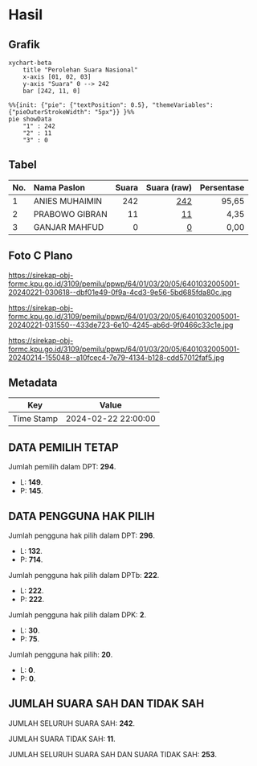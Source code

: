 # Hasil

## Grafik

```mermaid
xychart-beta
    title "Perolehan Suara Nasional"
    x-axis [01, 02, 03]
    y-axis "Suara" 0 --> 242
    bar [242, 11, 0]
```

```mermaid
%%{init: {"pie": {"textPosition": 0.5}, "themeVariables": {"pieOuterStrokeWidth": "5px"}} }%%
pie showData
    "1" : 242
    "2" : 11
    "3" : 0
```

## Tabel

| No. | Nama Paslon    | Suara | Suara (raw) | Persentase |
|:--- |:-------------- | -----:| -----------:| ----------:|
| 1   | ANIES MUHAIMIN | 242   | [242][p-1]  | 95,65      |
| 2   | PRABOWO GIBRAN | 11    | [11][p-2]   | 4,35       |
| 3   | GANJAR MAHFUD  | 0     | [0][p-3]    | 0,00       |


[p-1]: https://github.com/gigit-pemilu/pemilu-2024/blob/main/pilpres/hitung-suara/sub/64-kalimantan-timur/sub/01-paser/sub/03-paser-belengkong/sub/2005-suliliran/sub/001-tps/sub/paslon-1.txt
[p-2]: https://github.com/gigit-pemilu/pemilu-2024/blob/main/pilpres/hitung-suara/sub/64-kalimantan-timur/sub/01-paser/sub/03-paser-belengkong/sub/2005-suliliran/sub/001-tps/sub/paslon-2.txt
[p-3]: https://github.com/gigit-pemilu/pemilu-2024/blob/main/pilpres/hitung-suara/sub/64-kalimantan-timur/sub/01-paser/sub/03-paser-belengkong/sub/2005-suliliran/sub/001-tps/sub/paslon-3.txt

## Foto C Plano

https://sirekap-obj-formc.kpu.go.id/3109/pemilu/ppwp/64/01/03/20/05/6401032005001-20240221-030618--dbf01e49-0f9a-4cd3-9e56-5bd685fda80c.jpg

https://sirekap-obj-formc.kpu.go.id/3109/pemilu/ppwp/64/01/03/20/05/6401032005001-20240221-031550--433de723-6e10-4245-ab6d-9f0466c33c1e.jpg

https://sirekap-obj-formc.kpu.go.id/3109/pemilu/ppwp/64/01/03/20/05/6401032005001-20240214-155048--a10fcec4-7e79-4134-b128-cdd57012faf5.jpg


## Metadata

| Key        | Value               |
| ---------- | ------------------- |
| Time Stamp | 2024-02-22 22:00:00 |


## DATA PEMILIH TETAP

Jumlah pemilih dalam DPT: **294**.
 * L: **149**.
 * P: **145**.

## DATA PENGGUNA HAK PILIH

Jumlah pengguna hak pilih dalam DPT: **296**.
 * L: **132**.
 * P: **714**.

Jumlah pengguna hak pilih dalam DPTb: **222**.
 * L: **222**.
 * P: **222**.

Jumlah pengguna hak pilih dalam DPK: **2**.
 * L: **30**.
 * P: **75**.

Jumlah pengguna hak pilih: **20**.
 * L: **0**.
 * P: **0**.

## JUMLAH SUARA SAH DAN TIDAK SAH

JUMLAH SELURUH SUARA SAH: **242**.

JUMLAH SUARA TIDAK SAH: **11**.

JUMLAH SELURUH SUARA SAH DAN SUARA TIDAK SAH: **253**.


